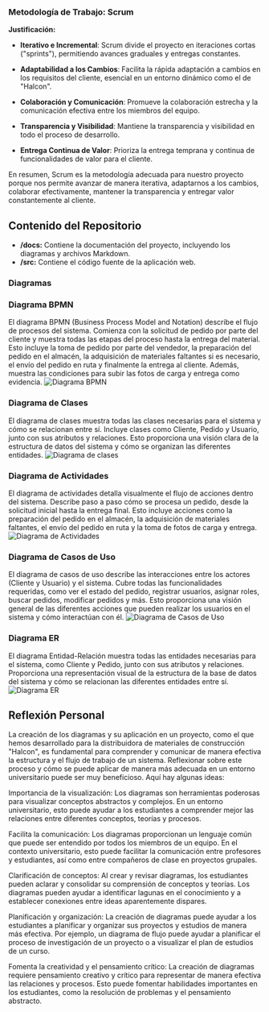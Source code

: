 ### Metodología de Trabajo: Scrum

**Justificación:**

- **Iterativo e Incremental**: Scrum divide el proyecto en iteraciones cortas ("sprints"), permitiendo avances graduales y entregas constantes.
  
- **Adaptabilidad a los Cambios**: Facilita la rápida adaptación a cambios en los requisitos del cliente, esencial en un entorno dinámico como el de "Halcon".
  
- **Colaboración y Comunicación**: Promueve la colaboración estrecha y la comunicación efectiva entre los miembros del equipo.
  
- **Transparencia y Visibilidad**: Mantiene la transparencia y visibilidad en todo el proceso de desarrollo.
  
- **Entrega Continua de Valor**: Prioriza la entrega temprana y continua de funcionalidades de valor para el cliente.

En resumen, Scrum es la metodología adecuada para nuestro proyecto porque nos permite avanzar de manera iterativa, adaptarnos a los cambios, colaborar efectivamente, mantener la transparencia y entregar valor constantemente al cliente.


## Contenido del Repositorio

- **/docs:** Contiene la documentación del proyecto, incluyendo los diagramas y archivos Markdown.
- **/src:** Contiene el código fuente de la aplicación web.

### Diagramas

### Diagrama BPMN
El diagrama BPMN (Business Process Model and Notation) describe el flujo de procesos del sistema. Comienza con la solicitud de pedido por parte del cliente y muestra todas las etapas del proceso hasta la entrega del material. Esto incluye la toma de pedido por parte del vendedor, la preparación del pedido en el almacén, la adquisición de materiales faltantes si es necesario, el envío del pedido en ruta y finalmente la entrega al cliente. Además, muestra las condiciones para subir las fotos de carga y entrega como evidencia.
![Diagrama BPMN](https://github.com/ELProtoV/Evidencia1/blob/main/DiagramaBPMN.png)


### Diagrama de Clases
El diagrama de clases muestra todas las clases necesarias para el sistema y cómo se relacionan entre sí. Incluye clases como Cliente, Pedido y Usuario, junto con sus atributos y relaciones. Esto proporciona una visión clara de la estructura de datos del sistema y cómo se organizan las diferentes entidades.
![Diagrama de clases](https://github.com/ELProtoV/Evidencia1/blob/main/Diagramadeclases.png)


### Diagrama de Actividades
El diagrama de actividades detalla visualmente el flujo de acciones dentro del sistema. Describe paso a paso cómo se procesa un pedido, desde la solicitud inicial hasta la entrega final. Esto incluye acciones como la preparación del pedido en el almacén, la adquisición de materiales faltantes, el envío del pedido en ruta y la toma de fotos de carga y entrega.
![Diagrama de Actividades](https://github.com/ELProtoV/Evidencia1/blob/main/DiagramaDeactividades.png)

### Diagrama de Casos de Uso
El diagrama de casos de uso describe las interacciones entre los actores (Cliente y Usuario) y el sistema. Cubre todas las funcionalidades requeridas, como ver el estado del pedido, registrar usuarios, asignar roles, buscar pedidos, modificar pedidos y más. Esto proporciona una visión general de las diferentes acciones que pueden realizar los usuarios en el sistema y cómo interactúan con él.
![Diagrama de Casos de Uso](https://github.com/ELProtoV/Evidencia1/blob/main/DiagramaCasosdeUSo.png)

### Diagrama ER
El diagrama Entidad-Relación muestra todas las entidades necesarias para el sistema, como Cliente y Pedido, junto con sus atributos y relaciones. Proporciona una representación visual de la estructura de la base de datos del sistema y cómo se relacionan las diferentes entidades entre sí.
![Diagrama ER](https://github.com/ELProtoV/Evidencia1/blob/main/DiagramaER.png)


## Reflexión Personal

La creación de los diagramas y su aplicación en un proyecto, como el que hemos desarrollado para la distribuidora de materiales de construcción "Halcon", es fundamental para comprender y comunicar de manera efectiva la estructura y el flujo de trabajo de un sistema. Reflexionar sobre este proceso y cómo se puede aplicar de manera más adecuada en un entorno universitario puede ser muy beneficioso. Aquí hay algunas ideas:

Importancia de la visualización: Los diagramas son herramientas poderosas para visualizar conceptos abstractos y complejos. En un entorno universitario, esto puede ayudar a los estudiantes a comprender mejor las relaciones entre diferentes conceptos, teorías y procesos.

Facilita la comunicación: Los diagramas proporcionan un lenguaje común que puede ser entendido por todos los miembros de un equipo. En el contexto universitario, esto puede facilitar la comunicación entre profesores y estudiantes, así como entre compañeros de clase en proyectos grupales.

Clarificación de conceptos: Al crear y revisar diagramas, los estudiantes pueden aclarar y consolidar su comprensión de conceptos y teorías. Los diagramas pueden ayudar a identificar lagunas en el conocimiento y a establecer conexiones entre ideas aparentemente dispares.

Planificación y organización: La creación de diagramas puede ayudar a los estudiantes a planificar y organizar sus proyectos y estudios de manera más efectiva. Por ejemplo, un diagrama de flujo puede ayudar a planificar el proceso de investigación de un proyecto o a visualizar el plan de estudios de un curso.

Fomenta la creatividad y el pensamiento crítico: La creación de diagramas requiere pensamiento creativo y crítico para representar de manera efectiva las relaciones y procesos. Esto puede fomentar habilidades importantes en los estudiantes, como la resolución de problemas y el pensamiento abstracto.
